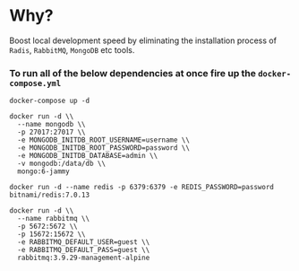 # Why?
Boost local development speed by eliminating the installation process of `Radis`, `RabbitMQ`, `MongoDB` etc tools. 

### To run all of the below dependencies at once fire up the `docker-compose.yml`

```
docker-compose up -d

```

```
docker run -d \\
  --name mongodb \\
  -p 27017:27017 \\
  -e MONGODB_INITDB_ROOT_USERNAME=username \\
  -e MONGODB_INITDB_ROOT_PASSWORD=password \\
  -e MONGODB_INITDB_DATABASE=admin \\
  -v mongodb:/data/db \\
  mongo:6-jammy

```

```
docker run -d --name redis -p 6379:6379 -e REDIS_PASSWORD=password bitnami/redis:7.0.13
```

```
docker run -d \\
  --name rabbitmq \\
  -p 5672:5672 \\
  -p 15672:15672 \\
  -e RABBITMQ_DEFAULT_USER=guest \\
  -e RABBITMQ_DEFAULT_PASS=guest \\
  rabbitmq:3.9.29-management-alpine

```

